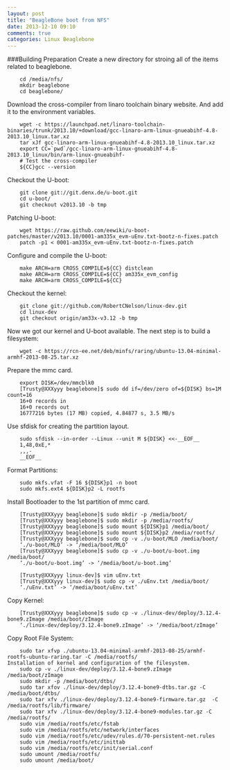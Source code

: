 ```yaml
---
layout: post
title: "BeagleBone boot from NFS"
date: 2013-12-10 09:10
comments: true
categories: Linux Beaglebone
---
```

###Building Preparation
Create a new directory for stroing all of the items related to beaglebone. 

```
	cd /media/nfs/
	mkdir beaglebone
	cd beaglebone/

```
Download the cross-compiler from linaro toolchain binary website. And add it to the environment variables. 

```
	wget -c https://launchpad.net/linaro-toolchain-binaries/trunk/2013.10/+download/gcc-linaro-arm-linux-gnueabihf-4.8-2013.10_linux.tar.xz
	tar xJf gcc-linaro-arm-linux-gnueabihf-4.8-2013.10_linux.tar.xz
	export CC=`pwd`/gcc-linaro-arm-linux-gnueabihf-4.8-2013.10_linux/bin/arm-linux-gnueabihf-
	# Test the cross-compiler
	${CC}gcc --version

```
Checkout the U-boot:

```
	git clone git://git.denx.de/u-boot.git
	cd u-boot/
	git checkout v2013.10 -b tmp

```
Patching U-boot:

```
	wget https://raw.github.com/eewiki/u-boot-patches/master/v2013.10/0001-am335x_evm-uEnv.txt-bootz-n-fixes.patch
	patch -p1 < 0001-am335x_evm-uEnv.txt-bootz-n-fixes.patch

```
Configure and compile the U-boot:

```
	make ARCH=arm CROSS_COMPILE=${CC} distclean
	make ARCH=arm CROSS_COMPILE=${CC} am335x_evm_config
	make ARCH=arm CROSS_COMPILE=${CC}

```
Checkout the kernel:

```
	git clone git://github.com/RobertCNelson/linux-dev.git
	cd linux-dev
	git checkout origin/am33x-v3.12 -b tmp

```
Now we got our kernel and U-boot available. The next step is to build a filesystem:

```
	wget -c https://rcn-ee.net/deb/minfs/raring/ubuntu-13.04-minimal-armhf-2013-08-25.tar.xz

```

Prepare the mmc card. 

```
	export DISK=/dev/mmcblk0
	[Trusty@XXXyyy beaglebone]$ sudo dd if=/dev/zero of=${DISK} bs=1M count=16
	16+0 records in
	16+0 records out
	16777216 bytes (17 MB) copied, 4.84877 s, 3.5 MB/s 

```
Use sfdisk for creating the partition layout.

```
	sudo sfdisk --in-order --Linux --unit M ${DISK} <<-__EOF__
	1,48,0xE,*
	,,,-
	__EOF__

```
Format Partitions:

```
	sudo mkfs.vfat -F 16 ${DISK}p1 -n boot
	sudo mkfs.ext4 ${DISK}p2 -L rootfs

```
Install Bootloader to the 1st partition of mmc card. 

```
	[Trusty@XXXyyy beaglebone]$ sudo mkdir -p /media/boot/
	[Trusty@XXXyyy beaglebone]$ sudo mkdir -p /media/rootfs/
	[Trusty@XXXyyy beaglebone]$ sudo mount ${DISK}p1 /media/boot/
	[Trusty@XXXyyy beaglebone]$ sudo mount ${DISK}p2 /media/rootfs/
	[Trusty@XXXyyy beaglebone]$ sudo cp -v ./u-boot/MLO /media/boot/
	‘./u-boot/MLO’ -> ‘/media/boot/MLO’
	[Trusty@XXXyyy beaglebone]$ sudo cp -v ./u-boot/u-boot.img /media/boot/
	‘./u-boot/u-boot.img’ -> ‘/media/boot/u-boot.img’

	[Trusty@XXXyyy linux-dev]$ vim uEnv.txt
	[Trusty@XXXyyy linux-dev]$ sudo cp -v ./uEnv.txt /media/boot/
	‘./uEnv.txt’ -> ‘/media/boot/uEnv.txt’

```

Copy Kernel:

```
	[Trusty@XXXyyy beaglebone]$ sudo cp -v ./linux-dev/deploy/3.12.4-bone9.zImage /media/boot/zImage
	‘./linux-dev/deploy/3.12.4-bone9.zImage’ -> ‘/media/boot/zImage’

```
Copy Root File System:

```
	sudo tar xfvp ./ubuntu-13.04-minimal-armhf-2013-08-25/armhf-rootfs-ubuntu-raring.tar -C /media/rootfs/
Installation of kernel and configuration of the filesystem.
	sudo cp -v ./linux-dev/deploy/3.12.4-bone9.zImage /media/boot/zImage
	sudo mkdir -p /media/boot/dtbs/
	sudo tar xfov ./linux-dev/deploy/3.12.4-bone9-dtbs.tar.gz -C /media/boot/dtbs/
	sudo tar xfv ./linux-dev/deploy/3.12.4-bone9-firmware.tar.gz  -C /media/rootfs/lib/firmware/
	sudo tar xfv ./linux-dev/deploy/3.12.4-bone9-modules.tar.gz -C /media/rootfs/
	sudo vim /media/rootfs/etc/fstab
	sudo vim /media/rootfs/etc/network/interfaces 
	sudo vim /media/rootfs/etc/udev/rules.d/70-persistent-net.rules
	sudo vim /media/rootfs/etc/inittab
	sudo vim /media/rootfs/etc/init/serial.conf
	sudo umount /media/rootfs/
	sudo umount /media/boot/

```


